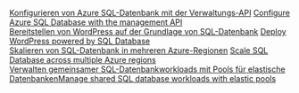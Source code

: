 <span data-ttu-id="e6cb6-101">[Konfigurieren von Azure SQL-Datenbank mit der Verwaltungs-API][1] </span><span class="sxs-lookup"><span data-stu-id="e6cb6-101">[Configure Azure SQL Database with the management API][1] </span></span>  
<span data-ttu-id="e6cb6-102">[Bereitstellen von WordPress auf der Grundlage von SQL-Datenbank][4] </span><span class="sxs-lookup"><span data-stu-id="e6cb6-102">[Deploy WordPress powered by SQL Database][4] </span></span>  
<span data-ttu-id="e6cb6-103">[Skalieren von SQL-Datenbank in mehreren Azure-Regionen][2] </span><span class="sxs-lookup"><span data-stu-id="e6cb6-103">[Scale SQL Database across multiple Azure regions][2] </span></span>  
<span data-ttu-id="e6cb6-104">[Verwalten gemeinsamer SQL-Datenbankworkloads mit Pools für elastische Datenbanken][3]</span><span class="sxs-lookup"><span data-stu-id="e6cb6-104">[Manage shared SQL database workloads with elastic pools][3]</span></span>

[1]: https://github.com/Azure-Samples/sql-database-java-manage-db
[2]: https://github.com/Azure-Samples/sql-database-java-manage-sql-databases-across-regions
[3]: ../java-sdk-manage-sql-elastic-pools.md
[4]: https://github.com/Azure-Samples/app-service-java-manage-data-connections-for-web-apps